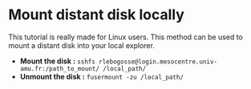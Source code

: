 # Mount distant disk locally

This tutorial is really made for Linux users. This method can be used to mount a distant disk into your local explorer.

* **Mount the disk :** `sshfs rlebogosse@login.mesocentre.univ-amu.fr:/path_to_mount/ /local_path/`
* **Unmount the disk :** `fusermount -zu /local_path/`

